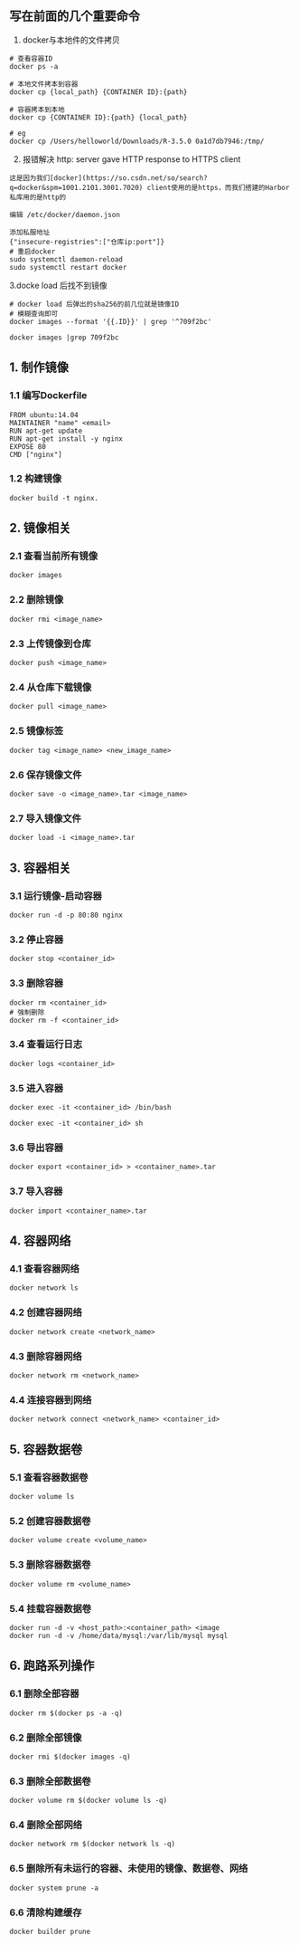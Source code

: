 ## 写在前面的几个重要命令
1. docker与本地件的文件拷贝
```shell
# 查看容器ID
docker ps -a

# 本地文件拷本到容器
docker cp {local_path} {CONTAINER ID}:{path}

# 容器拷本到本地
docker cp {CONTAINER ID}:{path} {local_path} 

# eg
docker cp /Users/helloworld/Downloads/R-3.5.0 0a1d7db7946:/tmp/
```
2. 报错解决 http: server gave HTTP response to HTTPS client
```shell
这是因为我们[docker](https://so.csdn.net/so/search?q=docker&spm=1001.2101.3001.7020) client使用的是https，而我们搭建的Harbor私库用的是http的

编辑 /etc/docker/daemon.json 

添加私服地址
{"insecure-registries":["仓库ip:port"]}
# 重启docker
sudo systemctl daemon-reload
sudo systemctl restart docker
```
3.docke load 后找不到镜像
```shell
# docker load 后弹出的sha256的前几位就是镜像ID
# 模糊查询即可
docker images --format '{{.ID}}' | grep '^709f2bc'

docker images |grep 709f2bc
```

## 1. 制作镜像

### 1.1 编写Dockerfile

```shell
FROM ubuntu:14.04
MAINTAINER "name" <email>
RUN apt-get update
RUN apt-get install -y nginx
EXPOSE 80
CMD ["nginx"]
```

### 1.2 构建镜像

```shell
docker build -t nginx.
```

## 2. 镜像相关

### 2.1 查看当前所有镜像

```shell
docker images
```
### 2.2 删除镜像

```shell
docker rmi <image_name>
```
### 2.3 上传镜像到仓库
```shell
docker push <image_name>
```

### 2.4 从仓库下载镜像

```shell
docker pull <image_name>
```

### 2.5 镜像标签

```shell
docker tag <image_name> <new_image_name>
```

### 2.6 保存镜像文件

```shell
docker save -o <image_name>.tar <image_name>
```

### 2.7 导入镜像文件

```shell
docker load -i <image_name>.tar
```

## 3. 容器相关

### 3.1 运行镜像-启动容器

```shell
docker run -d -p 80:80 nginx
```

### 3.2 停止容器

```shell
docker stop <container_id>
```

### 3.3 删除容器

```shell
docker rm <container_id>
# 强制删除
docker rm -f <container_id>
```

### 3.4 查看运行日志

```shell
docker logs <container_id>
```

### 3.5 进入容器

```shell
docker exec -it <container_id> /bin/bash

docker exec -it <container_id> sh
```

### 3.6 导出容器

```shell
docker export <container_id> > <container_name>.tar
```

### 3.7 导入容器

```shell
docker import <container_name>.tar
```
## 4. 容器网络

### 4.1 查看容器网络

```shell
docker network ls
```

### 4.2 创建容器网络

```shell
docker network create <network_name>
```

### 4.3 删除容器网络

```shell
docker network rm <network_name>
```

### 4.4 连接容器到网络

```shell
docker network connect <network_name> <container_id>
```
## 5. 容器数据卷

### 5.1 查看容器数据卷

```shell
docker volume ls
```

### 5.2 创建容器数据卷

```shell
docker volume create <volume_name>
```

### 5.3 删除容器数据卷

```shell
docker volume rm <volume_name>
```

### 5.4 挂载容器数据卷

```shell
docker run -d -v <host_path>:<container_path> <image
docker run -d -v /home/data/mysql:/var/lib/mysql mysql
```

## 6. 跑路系列操作

### 6.1 删除全部容器

```shell
docker rm $(docker ps -a -q)
```

### 6.2 删除全部镜像

```shell
docker rmi $(docker images -q)
```

### 6.3 删除全部数据卷

```shell
docker volume rm $(docker volume ls -q)
```

### 6.4 删除全部网络

```shell
docker network rm $(docker network ls -q)
```

### 6.5 删除所有未运行的容器、未使用的镜像、数据卷、网络

```shell
docker system prune -a
```

### 6.6 清除构建缓存

```bash
docker builder prune
```



